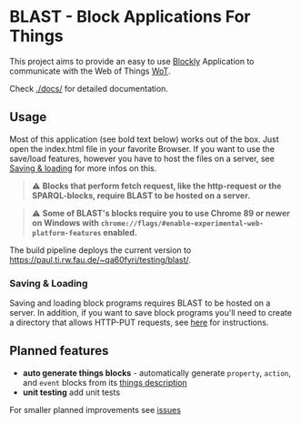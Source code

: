 # BLAST - Block Applications For Things 
This project aims to provide an easy to use [Blockly](https://developers.google.com/blockly) Application to communicate with the Web of Things [WoT](https://www.w3.org/TR/wot-architecture/).  

Check [./docs/](docs/) for detailed documentation.

## Usage
Most of this application (see bold text below) works out of the box. Just open the index.html file in your favorite Browser.
If you want to use the save/load features, however you have to host the files on a server, see [Saving & loading](#saving--loading) for more infos on this.

> :warning: **Blocks that perform fetch request, like the http-request or the SPARQL-blocks, require BLAST to be hosted on a server.**  

> :warning: **Some of BLAST's blocks require you to use Chrome 89 or newer on Windows with `chrome://flags/#enable-experimental-web-platform-features` enabled.**

The build pipeline deploys the current version to https://paul.ti.rw.fau.de/~qa60fyri/testing/blast/.

### Saving & Loading
Saving and loading block programs requires BLAST to be hosted on a server. In addition, if you want to save block programs you'll need to create a directory that allows HTTP-PUT requests, see [here](https://github.com/wintechis/wilde13/blob/master/FAQ.md#how-can-i-create-a-read-write-linked-data-server-based-on-the-apache-http-server) for instructions. 

## Planned features
* **auto generate things blocks** - automatically generate `property`, `action`, and `event` blocks from its [things description](https://www.w3.org/TR/wot-thing-description/)
* **unit testing** add unit tests
  
For smaller planned improvements see [issues](https://github.com/wintechis/blast/issues)



